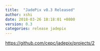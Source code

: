 ```yaml
---
title:  "JadePix v0.3 Released"
author: xshi 
date: 2018-03-26 18:18:01 +0800
version: 0.3
categories: release jadepix 
---
```


<https://github.com/cepc/jadepix/projects/2>



